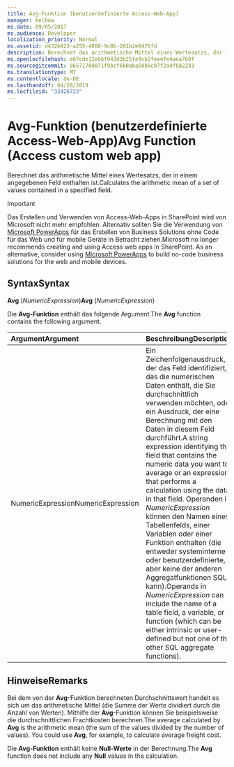 ```yaml
---
title: Avg-Funktion (benutzerdefinierte Access-Web-App)
manager: kelbow
ms.date: 09/05/2017
ms.audience: Developer
localization_priority: Normal
ms.assetid: d432e823-a255-4860-9c8b-201b2e0476fd
description: Berechnet das arithmetische Mittel eines Wertesatzs, der in einem angegebenen Feld enthalten ist.
ms.openlocfilehash: e67cde12e66f943d3b25fe9cb2fee4fe4aea760f
ms.sourcegitcommit: 8657170d071f9bcf680aba50b9c07f2a4fb82283
ms.translationtype: MT
ms.contentlocale: de-DE
ms.lasthandoff: 04/28/2019
ms.locfileid: "33426723"
---
```

# <a name="avg-function-access-custom-web-app"></a><span data-ttu-id="65f80-103">Avg-Funktion (benutzerdefinierte Access-Web-App)</span><span class="sxs-lookup"><span data-stu-id="65f80-103">Avg Function (Access custom web app)</span></span>

<span data-ttu-id="65f80-104">Berechnet das arithmetische Mittel eines Wertesatzs, der in einem angegebenen Feld enthalten ist.</span><span class="sxs-lookup"><span data-stu-id="65f80-104">Calculates the arithmetic mean of a set of values contained in a specified field.</span></span>
  
> [!IMPORTANT]
> <span data-ttu-id="65f80-p101">Das Erstellen und Verwenden von Access-Web-Apps in SharePoint wird von Microsoft nicht mehr empfohlen. Alternativ sollten Sie die Verwendung von [Microsoft PowerApps](https://powerapps.microsoft.com/en-us/) für das Erstellen von Business Solutions ohne Code für das Web und für mobile Geräte in Betracht ziehen.</span><span class="sxs-lookup"><span data-stu-id="65f80-p101">Microsoft no longer recommends creating and using Access web apps in SharePoint. As an alternative, consider using [Microsoft PowerApps](https://powerapps.microsoft.com/en-us/) to build no-code business solutions for the web and mobile devices.</span></span> 
  
## <a name="syntax"></a><span data-ttu-id="65f80-107">Syntax</span><span class="sxs-lookup"><span data-stu-id="65f80-107">Syntax</span></span>

 <span data-ttu-id="65f80-108">**Avg** (*NumericExpression*)</span><span class="sxs-lookup"><span data-stu-id="65f80-108">**Avg** (*NumericExpression*)</span></span> 
  
<span data-ttu-id="65f80-109">Die **Avg-Funktion** enthält das folgende Argument.</span><span class="sxs-lookup"><span data-stu-id="65f80-109">The **Avg** function contains the following argument.</span></span> 
  
|<span data-ttu-id="65f80-110">**Argument**</span><span class="sxs-lookup"><span data-stu-id="65f80-110">**Argument**</span></span>|<span data-ttu-id="65f80-111">**Beschreibung**</span><span class="sxs-lookup"><span data-stu-id="65f80-111">**Description**</span></span>|
|:-----|:-----|
|<span data-ttu-id="65f80-112">NumericExpression</span><span class="sxs-lookup"><span data-stu-id="65f80-112">NumericExpression</span></span>  <br/> |<span data-ttu-id="65f80-113">Ein Zeichenfolgenausdruck, der das Feld identifiziert, das die numerischen Daten enthält, die Sie durchschnittlich verwenden möchten, oder ein Ausdruck, der eine Berechnung mit den Daten in diesem Feld durchführt.</span><span class="sxs-lookup"><span data-stu-id="65f80-113">A string expression identifying the field that contains the numeric data you want to average or an expression that performs a calculation using the data in that field.</span></span> <span data-ttu-id="65f80-114">Operanden in *NumericExpression* können den Namen eines Tabellenfelds, einer Variablen oder einer Funktion enthalten (die entweder systeminterne oder benutzerdefinierte, aber keine der anderen Aggregatfunktionen SQL kann).</span><span class="sxs-lookup"><span data-stu-id="65f80-114">Operands in  *NumericExpression*  can include the name of a table field, a variable, or a function (which can be either intrinsic or user-defined but not one of the other SQL aggregate functions).</span></span>  <br/> |
   
## <a name="remarks"></a><span data-ttu-id="65f80-115">Hinweise</span><span class="sxs-lookup"><span data-stu-id="65f80-115">Remarks</span></span>

<span data-ttu-id="65f80-p103">Bei dem von der **Avg**-Funktion berechneten Durchschnittswert handelt es sich um das arithmetische Mittel (die Summe der Werte dividiert durch die Anzahl von Werten). Mithilfe der **Avg**-Funktion können Sie beispielsweise die durchschnittlichen Frachtkosten berechnen.</span><span class="sxs-lookup"><span data-stu-id="65f80-p103">The average calculated by **Avg** is the arithmetic mean (the sum of the values divided by the number of values). You could use **Avg**, for example, to calculate average freight cost.</span></span> 
  
<span data-ttu-id="65f80-118">Die **Avg-Funktion** enthält keine **Null-Werte** in der Berechnung.</span><span class="sxs-lookup"><span data-stu-id="65f80-118">The **Avg** function does not include any **Null** values in the calculation.</span></span> 
  

